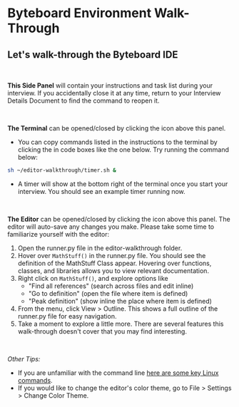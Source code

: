# Byteboard Environment Walk-Through

## Let's walk-through the Byteboard IDE

&nbsp;

**This Side Panel** will contain your instructions and task list during your interview. If you accidentally close it at any time, return to your Interview Details Document to find the command to reopen it.

&nbsp;

**The Terminal** can be opened/closed by clicking the <walkthrough-cloud-shell-icon></walkthrough-cloud-shell-icon> icon above this panel.
* You can copy commands listed in the instructions to the terminal by clicking the <walkthrough-cloud-shell-icon></walkthrough-cloud-shell-icon> in code boxes like the one below. Try running the command below:
```bash
sh ~/editor-walkthrough/timer.sh &
```
* A timer will show at the bottom right of the terminal once you start your interview. You should see an example timer running now.

&nbsp;

**The Editor** can be opened/closed by clicking the <walkthrough-cloud-shell-editor-icon></walkthrough-cloud-shell-editor-icon> icon above this panel. The editor will auto-save any changes you make. Please take some time to familiarize yourself with the editor:  
1. Open the runner.py file in the editor-walkthrough folder. 
2. Hover over ``` MathStuff() ``` in the runner.py file. You should see the definition of the MathStuff Class appear. Hovering over functions, classes, and libraries allows you to view relevant documentation. 
3. Right click on ``` MathStuff() ```, and explore options like 
    * "Find all references" (search across files and edit inline)
    * "Go to definition" (open the file where item is defined)
    * "Peak definition" (show inline the place where item is defined)
4. From the menu, click View > Outline. This shows a full outline of the runner.py file for easy navigation.
5. Take a moment to explore a little more. There are several features this walk-through doesn't cover that you may find interesting.

&nbsp;

*Other Tips:*
* If you are unfamiliar with the command line [here are some key Linux commands](http://www.informit.com/blogs/blog.aspx?uk=The-10-Most-Important-Linux-Commands).
* If you would like to change the editor's color theme, go to File > Settings > Change Color Theme. 
